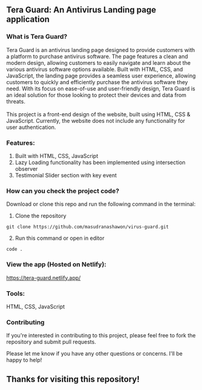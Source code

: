 ## Tera Guard: An Antivirus Landing page application

### What is Tera Guard?

Tera Guard is an antivirus landing page designed to provide customers with a platform to purchase antivirus software. The page features a clean and modern design, allowing customers to easily navigate and learn about the various antivirus software options available. Built with HTML, CSS, and JavaScript, the landing page provides a seamless user experience, allowing customers to quickly and efficiently purchase the antivirus software they need. With its focus on ease-of-use and user-friendly design, Tera Guard is an ideal solution for those looking to protect their devices and data from threats.
<br/>
<br/>
This project is a front-end design of the website, built using  HTML, CSS & JavaScript. Currently, the website does not include any functionality for user authentication.

### Features:

1.  Built with HTML, CSS, JavaScript
2.  Lazy Loading functionality has been implemented using intersection observer
3.  Testimonial Slider section with key event 

### How can you check the project code? 

Download or clone this repo and run the following command in the terminal:

1. Clone the repository

```
git clone https://github.com/masudranashawon/virus-guard.git
```

2. Run this command or open in editor
```
code .
```

### View the app (Hosted on Netlify):

https://tera-guard.netlify.app/

### Tools:

HTML, CSS, JavaScript

### Contributing

If you're interested in contributing to this project, please feel free to fork the repository and submit pull requests.

Please let me know if you have any other questions or concerns. I'll be happy to help!

## Thanks for visiting this repository!
